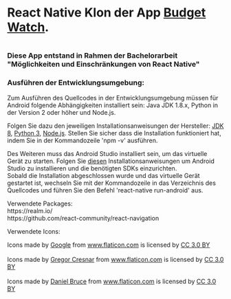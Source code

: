<h1>React Native Klon der App <a href="https://github.com/brarcher/budget-watch">Budget Watch</a>.<h1>
<h3>Diese App entstand in Rahmen der Bachelorarbeit "Möglichkeiten und Einschränkungen von React Native"</h3>

<h3>Ausführen der Entwicklungsumgebung:</h3>
<p>Zum Ausführen des Quellcodes in der Entwicklungsumgebung müssen für Android folgende Abhängigkeiten installiert sein: Java JDK 1.8.x,
Python in der Version 2 oder höher und Node.js.</p>
<p>Folgen Sie dazu den jeweiligen Installationsanweisungen der Hersteller:
<a href="http://www.oracle.com/technetwork/java/javase/downloads/jdk8-downloads-2133151.html">JDK 8</a>,
<a href="https://www.python.org/downloads/">Python 3</a>,
<a href="https://nodejs.org/en/download/">Node.js</a>. 
Stellen Sie sicher dass die Installation funktioniert hat, indem Sie in der Kommandozeile 'npm -v' ausführen.</p>
<p>Des Weiteren muss das Android Studio installiert sein, um das virtuelle Gerät zu starten. Folgen Sie <a href="https://facebook.github.io/react-native/docs/getting-started.html">
diesen</a> Installationsanweisungen um Android Studio zu installieren und die benötigten SDKs einzurichten. <br>
Sobald die Installation abgeschlossen wurde und das virtuelle Gerät gestartet ist, wechseln Sie mit der Kommandozeile in das Verzeichnis des Quellcodes und führen Sie den Befehl
'react-native run-android' aus.
</p>

<p>Verwendete Packages: <br>
 https://realm.io/ <br>
 https://github.com/react-community/react-navigation
</p>

<p>Verwendete Icons:</p>
<p>
<div>Icons made by <a href="https://www.flaticon.com/authors/google" title="Google">Google</a> from <a href="https://www.flaticon.com/" title="Flaticon">www.flaticon.com</a> is licensed by <a href="http://creativecommons.org/licenses/by/3.0/" title="Creative Commons BY 3.0" target="_blank">CC 3.0 BY</a></div>
<br>
<div>Icons made by <a href="https://www.flaticon.com/authors/gregor-cresnar" title="Gregor Cresnar">Gregor Cresnar</a> from <a href="https://www.flaticon.com/" title="Flaticon">www.flaticon.com</a> is licensed by <a href="http://creativecommons.org/licenses/by/3.0/" title="Creative Commons BY 3.0" target="_blank">CC 3.0 BY</a></div>
<br>
<div>Icons made by <a href="https://www.flaticon.com/authors/daniel-bruce" title="Daniel Bruce">Daniel Bruce</a> from <a href="https://www.flaticon.com/" title="Flaticon">www.flaticon.com</a> is licensed by <a href="http://creativecommons.org/licenses/by/3.0/" title="Creative Commons BY 3.0" target="_blank">CC 3.0 BY</a></div>
<br>
</p>

